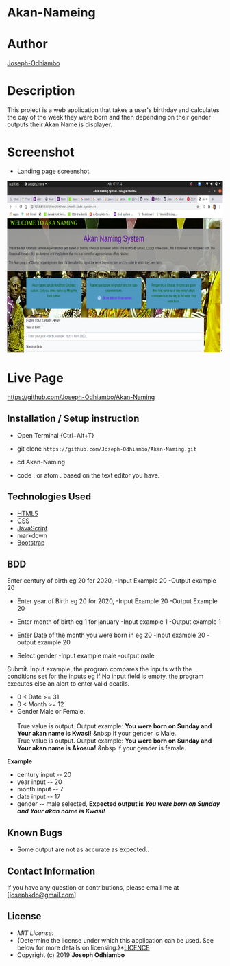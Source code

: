 # Akan-Nameing

# Author

[Joseph-Odhiambo](https://github.com/Joseph-Odhiambo/Akan-Naming)

# Description

This project is a web application that takes a user's birthday and calculates the day of the week they were born and then depending on their gender outputs their Akan Name is displayer. 

# Screenshot
* Landing page screenshot.
<img src="https://raw.githubusercontent.com/Joseph-Odhiambo/Akan-Naming/c3d8cfda4a54128dc59e34b37c62decaa5e8f6b5/images/Screenshot%20from%202020-07-17%2017-32-11.png" width="800px" height="400px">

# Live Page 
https://github.com/Joseph-Odhiambo/Akan-Naming 


## Installation / Setup instruction
* Open Terminal {Ctrl+Alt+T}

* git clone ```https://github.com/Joseph-Odhiambo/Akan-Naming.git```

* cd Akan-Naming

* code . or atom . based on the text editor you have.

## Technologies Used

* [HTML5](https://getbootstrap.com/docs/4.5/getting-started/introduction/#html5-doctype)
* [CSS](https://getbootstrap.com/docs/4.5/getting-started/introduction/#css)
* [JavaScript](https://www.w3schools.com/js/default.asp)
* markdown
* [Bootstrap](https://getbootstrap.com/)

## BDD
Enter century of birth eg 20 for 2020,
     -Input Example 20
     -Output example 20

* Enter year of Birth eg 20 for 2020,
     -Input Example 20
     -Output Example 20

* Enter month of birth eg 1 for january 
    -Input example 1
    -Output example 1

* Enter Date of the month you were born in eg 20
    -input example 20
    -output example 20

* Select gender 
    -Input example male
    -output male

Submit.
Input example, the program compares the inputs with the conditions set for the inputs eg if No input field is empty, the program executes else an alert to enter valid deatils.
* 0 < Date >= 31.
* 0 < Month >= 12
* Gender Male or Female. <br/>  
True value is output. Output example: **You were born on Sunday and Your akan name is Kwasi!** &nbsp If your gender is Male.<br/>
True value is output. Output example: **You were born on Sunday and Your akan name is  Akosua!** &nbsp If your gender is female.  

**Example**
* century input -- 20
* year input   -- 20
* month input  -- 7
* date input -- 17
* gender -- male selected,
**Expected output is *You were born on Sunday and Your akan name is Kwasi!*** 

## Known Bugs
* Some output are not as accurate as expected..

## Contact Information 

If you have any question or contributions, please email me at [josephkdo@gmail.com]

## License
* *MIT License:*
* {Determine the license under which this application can be used.  See below for more details on licensing.}*[LICENCE](LICENCE)
* Copyright (c) 2019 **Joseph Odhiambo**

